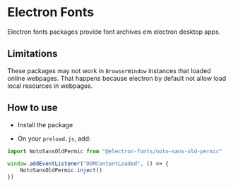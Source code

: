 # Electron Fonts

Electron fonts packages provide font archives em electron desktop apps.

## Limitations

These packages may not work in `BrowserWindow` instances that loaded online webpages. That happens because electron by default not allow load local resources in webpages.

## How to use

* Install the package

* On your `preload.js`, add:

```ts
import NotoSansOldPermic from "@electron-fonts/noto-sans-old-permic"

window.addEventListener("DOMContentLoaded", () => {
    NotoSansOldPermic.inject()
})
```